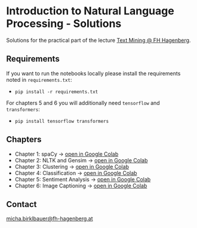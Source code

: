 # Introduction to Natural Language Processing - Solutions

Solutions for the practical part of the lecture [Text Mining @ FH Hagenberg](https://github.com/michabirklbauer/hgb_dse_text_mining).

## Requirements

If you want to run the notebooks locally please install the requirements noted in `requirements.txt`:
- `pip install -r requirements.txt`

For chapters 5 and 6 you will additionally need `tensorflow` and `transformers`:
- `pip install tensorflow transformers`

## Chapters

- Chapter 1: spaCy -> [open in Google Colab](https://colab.research.google.com/github/michabirklbauer/hgb_dse_text_mining_solutions/blob/master/spaCy.ipynb)
- Chapter 2: NLTK and Gensim -> [open in Google Colab](https://colab.research.google.com/github/michabirklbauer/hgb_dse_text_mining_solutions/blob/master/NLTK_Gensim.ipynb)
- Chapter 3: Clustering -> [open in Google Colab](https://colab.research.google.com/github/michabirklbauer/hgb_dse_text_mining_solutions/blob/master/Features_Clustering.ipynb)
- Chapter 4: Classification -> [open in Google Colab](https://colab.research.google.com/github/michabirklbauer/hgb_dse_text_mining_solutions/blob/master/Classification.ipynb)
- Chapter 5: Sentiment Analysis -> [open in Google Colab](https://colab.research.google.com/github/michabirklbauer/hgb_dse_text_mining_solutions/blob/master/Sentiment.ipynb)
- Chapter 6: Image Captioning -> [open in Google Colab](https://colab.research.google.com/github/michabirklbauer/hgb_dse_text_mining_solutions/blob/master/Captioning.ipynb)

## Contact

[micha.birklbauer@fh-hagenberg.at](mailto:micha.birklbauer@fh-hagenberg.at)
